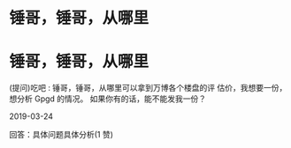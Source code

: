 # 锤哥，锤哥，从哪里

# 锤哥，锤哥，从哪里

(提问)吃吧 : 锤哥，锤哥，从哪里可以拿到万博各个楼盘的评 估价，我想要一份，想分析 Gpgd 的情况。 如果你有的话，能不能发我一份？

2019-03-24

回答：具体问题具体分析(1 赞)